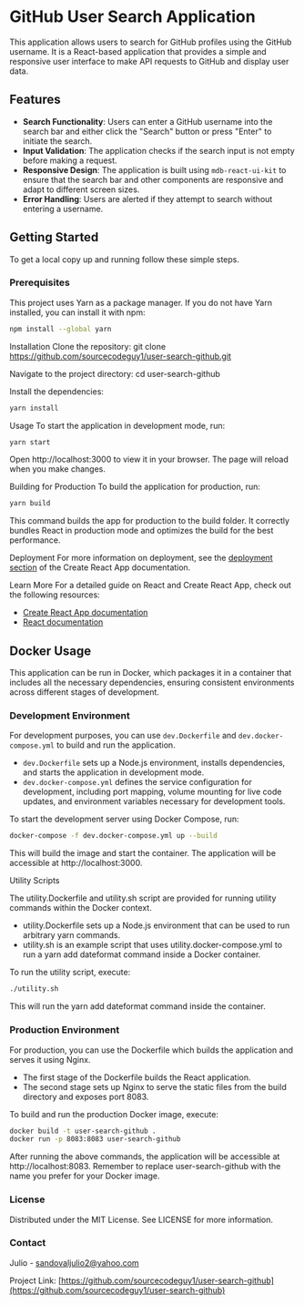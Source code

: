 # GitHub User Search Application

This application allows users to search for GitHub profiles using the GitHub username. It is a React-based application that provides a simple and responsive user interface to make API requests to GitHub and display user data.

## Features

- **Search Functionality**: Users can enter a GitHub username into the search bar and either click the "Search" button or press "Enter" to initiate the search.
- **Input Validation**: The application checks if the search input is not empty before making a request.
- **Responsive Design**: The application is built using `mdb-react-ui-kit` to ensure that the search bar and other components are responsive and adapt to different screen sizes.
- **Error Handling**: Users are alerted if they attempt to search without entering a username.

## Getting Started

To get a local copy up and running follow these simple steps.

### Prerequisites

This project uses Yarn as a package manager. If you do not have Yarn installed, you can install it with npm:

```bash
npm install --global yarn
```
Installation
Clone the repository: git clone https://github.com/sourcecodeguy1/user-search-github.git

Navigate to the project directory: cd user-search-github

Install the dependencies:
```bash
yarn install
```
Usage
To start the application in development mode, run:
```bash
yarn start
```
Open http://localhost:3000 to view it in your browser. The page will reload when you make changes.

Building for Production
To build the application for production, run:
```bash
yarn build
```

This command builds the app for production to the build folder. It correctly bundles React in production mode and optimizes the build for the best performance.

Deployment
For more information on deployment, see the [deployment section](https://facebook.github.io/create-react-app/docs/deployment) of the Create React App documentation.

Learn More
For a detailed guide on React and Create React App, check out the following resources:
- [Create React App documentation](https://facebook.github.io/create-react-app/docs/getting-started)
- [React documentation](https://reactjs.org/)

## Docker Usage

This application can be run in Docker, which packages it in a container that includes all the necessary dependencies, ensuring consistent environments across different stages of development.

### Development Environment

For development purposes, you can use `dev.Dockerfile` and `dev.docker-compose.yml` to build and run the application.

- `dev.Dockerfile` sets up a Node.js environment, installs dependencies, and starts the application in development mode.
- `dev.docker-compose.yml` defines the service configuration for development, including port mapping, volume mounting for live code updates, and environment variables necessary for development tools.

To start the development server using Docker Compose, run:

```bash
docker-compose -f dev.docker-compose.yml up --build
```

This will build the image and start the container. The application will be accessible at http://localhost:3000.

Utility Scripts

The utility.Dockerfile and utility.sh script are provided for running utility commands within the Docker context.

- utility.Dockerfile sets up a Node.js environment that can be used to run arbitrary yarn commands.
- utility.sh is an example script that uses utility.docker-compose.yml to run a yarn add dateformat command inside a Docker container.

To run the utility script, execute:

```bash
./utility.sh
```

This will run the yarn add dateformat command inside the container.

### Production Environment

For production, you can use the Dockerfile which builds the application and serves it using Nginx.

- The first stage of the Dockerfile builds the React application.
- The second stage sets up Nginx to serve the static files from the build directory and exposes port 8083.

To build and run the production Docker image, execute:

```bash
docker build -t user-search-github .
docker run -p 8083:8083 user-search-github
```

After running the above commands, the application will be accessible at http://localhost:8083.
Remember to replace user-search-github with the name you prefer for your Docker image.

### License
Distributed under the MIT License. See LICENSE for more information.

### Contact
Julio - [sandovaljulio2@yahoo.com](mailto:<EMAIL>)

Project Link: [https://github.com/sourcecodeguy1/user-search-github](https://github.com/sourcecodeguy1/user-search-github)